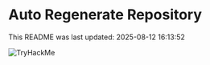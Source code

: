 # Auto Regenerate Repository

This README was last updated: 2025-08-12 16:13:52

 ![TryHackMe](https://tryhackme.com/badge/533634)